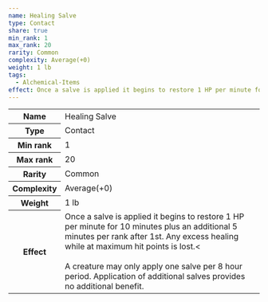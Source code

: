 ```yaml
---
name: Healing Salve
type: Contact
share: true
min_rank: 1
max_rank: 20
rarity: Common
complexity: Average(+0)
weight: 1 lb
tags:
  - Alchemical-Items
effect: Once a salve is applied it begins to restore 1 HP per minute for 10 minutes plus an additional 5 minutes per rank after 1st. Any excess healing while at maximum hit points is lost.<<br><br>A creature may only apply one salve per 8 hour period. Application of additional salves provides no additional benefit.
---
```


<p><span style="overflow-x: auto;"><table><tbody><tr><th>Name</th><td>Healing Salve</td></tr><tr><th>Type</th><td>Contact</td></tr><tr><th>Min rank</th><td>1</td></tr><tr><th>Max rank</th><td>20</td></tr><tr><th>Rarity</th><td>Common</td></tr><tr><th>Complexity</th><td>Average(+0)</td></tr><tr><th>Weight</th><td>1 lb</td></tr><tr><th>Effect</th><td>Once a salve is applied it begins to restore 1 HP per minute for 10 minutes plus an additional 5 minutes per rank after 1st. Any excess healing while at maximum hit points is lost.&lt;<br><br>A creature may only apply one salve per 8 hour period. Application of additional salves provides no additional benefit.</td></tr></tbody></table></span></p>